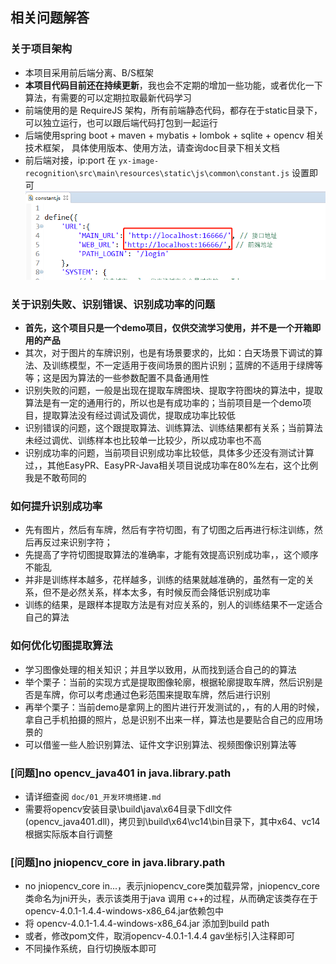 ## 相关问题解答

### 关于项目架构
- 本项目采用前后端分离、B/S框架
- **本项目代码目前还在持续更新**，我也会不定期的增加一些功能，或者优化一下算法，有需要的可以定期拉取最新代码学习
- 前端使用的是 RequireJS 架构，所有前端静态代码，都存在于static目录下，可以独立运行，也可以跟后端代码打包到一起运行
- 后端使用spring boot + maven + mybatis + lombok + sqlite + opencv 相关技术框架， 具体使用版本、使用方法，请查询doc目录下相关文档
- 前后端对接，ip:port 在 `yx-image-recognition\src\main\resources\static\js\common\constant.js` 设置即可
![20201115170608.png](./pic/20201115170608.png)

### 关于识别失败、识别错误、识别成功率的问题
- **首先，这个项目只是一个demo项目，仅供交流学习使用，并不是一个开箱即用的产品**
- 其次，对于图片的车牌识别，也是有场景要求的，比如：白天场景下调试的算法、及训练模型，不一定适用于夜间场景的图片识别；蓝牌的不适用于绿牌等等；这是因为算法的一些参数配置不具备通用性
- 识别失败的问题，一般是出现在提取车牌图块、提取字符图块的算法中，提取算法是有一定的通用行的，所以也是有成功率的；当前项目是一个demo项目，提取算法没有经过调试及调优，提取成功率比较低
- 识别错误的问题，这个跟提取算法、训练算法、训练结果都有关系；当前算法未经过调优、训练样本也比较单一比较少，所以成功率也不高
- 识别成功率的问题，当前项目识别成功率比较低，具体多少还没有测试计算过，，其他EasyPR、EasyPR-Java相关项目说成功率在80%左右，这个比例我是不敢苟同的

### 如何提升识别成功率
- 先有图片，然后有车牌，然后有字符切图，有了切图之后再进行标注训练，然后再反过来识别字符；
- 先提高了字符切图提取算法的准确率，才能有效提高识别成功率，，这个顺序不能乱
- 并非是训练样本越多，花样越多，训练的结果就越准确的，虽然有一定的关系，但不是必然关系，样本太多，有时候反而会降低识别成功率
- 训练的结果，是跟样本提取方法是有对应关系的，别人的训练结果不一定适合自己的算法

### 如何优化切图提取算法
- 学习图像处理的相关知识；并且学以致用，从而找到适合自己的的算法
- 举个栗子：当前的实现方式是提取图像轮廓，根据轮廓提取车牌，然后识别是否是车牌，你可以考虑通过色彩范围来提取车牌，然后进行识别
- 再举个栗子：当前demo是拿网上的图片进行开发测试的，，有的人用的时候，拿自己手机拍摄的照片，总是识别不出来一样，算法也是要贴合自己的应用场景的
- 可以借鉴一些人脸识别算法、证件文字识别算法、视频图像识别算法等

### [问题]no opencv_java401 in java.library.path
- 请详细查阅 `doc/01_开发环境搭建.md`
- 需要将opencv安装目录\build\java\x64目录下dll文件(opencv_java401.dll)，拷贝到\build\x64\vc14\bin目录下，其中x64、vc14根据实际版本自行调整

### [问题]no jniopencv_core in java.library.path
- no jniopencv_core in...，表示jniopencv_core类加载异常，jniopencv_core类命名为jni开头，表示该类用于java 调用 c++的过程，从而确定该类存在于 opencv-4.0.1-1.4.4-windows-x86_64.jar依赖包中
- 将 opencv-4.0.1-1.4.4-windows-x86_64.jar 添加到build path
- 或者，修改pom文件，取消opencv-4.0.1-1.4.4 gav坐标引入注释即可
- 不同操作系统，自行切换版本即可



